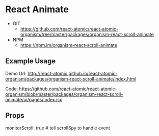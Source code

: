 React Animate 
===============
   * GIT
      * https://github.com/react-atomic/react-atomic-organism/tree/master/packages/organism-react-scroll-animate
   * NPM
      * https://npm.im/organism-react-scroll-animate

## Example Usage
Demo Url:
http://react-atomic.github.io/react-atomic-organism/packages/organism-react-scroll-animate/index.html

Code:
https://github.com/react-atomic/react-atomic-organism/blob/master/packages/organism-react-scroll-animate/ui/pages/index.jsx

## Props
monitorScroll: true # tell scrollSpy to handle event


